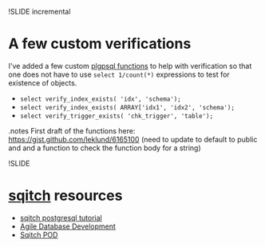 !SLIDE incremental
# A few custom verifications

I've added a few custom <a href="https://gist.github.com/leklund/6165100">plgpsql functions</a> to help with verification so that one does not have to use `select 1/count(*)` expressions to test for existence of objects.

* `select verify_index_exists( 'idx', 'schema');`
* `select verify_index_exists( ARRAY['idx1', 'idx2', 'schema');`
* `select verify_trigger_exists( 'chk_trigger', 'table');`

.notes First draft of the functions here: https://gist.github.com/leklund/6165100 (need to update to default to public and and a function to check the function body for a string)


!SLIDE
# <a href="http://sqitch.org">sqitch</a> resources

* <a href="https://metacpan.org/module/sqitchtutorial">sqitch postgresql tutorial</a>
* <a href="http://www.pgcon.org/2013/schedule/events/615.en.html">Agile Database Development</a>
* <a href="http://search.cpan.org/~dwheeler/App-Sqitch-0.973/lib/sqitch.pod">Sqitch POD</a>

